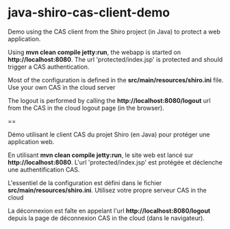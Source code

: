 java-shiro-cas-client-demo
==========================

Demo using the CAS client from the Shiro project (in Java) to protect a web application.

Using **mvn clean compile jetty:run**, the webapp is started on **http://localhost:8080**. The url 'protected/index.jsp' is protected and should trigger a CAS authentication.

Most of the configuration is defined in the **src/main/resources/shiro.ini** file. Use your own CAS in the cloud server

The logout is performed by calling the **http://localhost:8080/logout** url from the CAS in the cloud logout page (in the browser).

==

Démo utilisant le client CAS du projet Shiro (en Java) pour protéger une application web.

En utilisant **mvn clean compile jetty:run**, le site web est lancé sur **http://localhost:8080**. L'url 'protected/index.jsp' est protégée et déclenche une authentification CAS.

L'essentiel de la configuration est défini dans le fichier **src/main/resources/shiro.ini**. Utilisez votre propre serveur CAS in the cloud

La déconnexion est faîte en appelant l'url **http://localhost:8080/logout** depuis la page de déconnexion CAS in the cloud (dans le navigateur).
